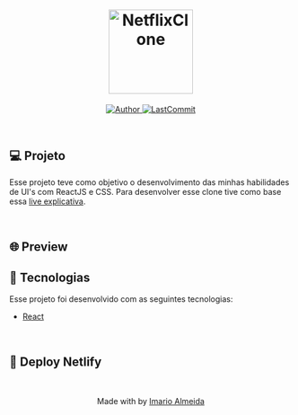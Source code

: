 <h1 align="center">
  <img alt="NetflixClone" title="#delicinha" src="https://play-lh.googleusercontent.com/0rgPYj0GwZ6txpYZrzoMdhwzqg7vY6C9B-Ol7jlaz-Ox2rgpD4Tr82ZgDqkirrEohbGm=w412-h220-rw" width="150px" />
</h1>

<p align="center">
  <a href="https://github.com/imarioa">
    <img alt="Author" src="https://img.shields.io/badge/author-imarioa-red">
  </a>

  <a href="https://github.com/imarioa/clone-netflix/commit/main">
    <img alt="LastCommit" src="https://img.shields.io/github/last-commit/imarioa/clone-netflix?color=red&logoColor=red&style=flat-square">
  </a>

</p>

<br />

## 💻 Projeto

Esse projeto teve como objetivo o desenvolvimento das minhas habilidades de UI's com ReactJS e CSS. Para desenvolver esse clone tive como base essa [live explicativa](https://www.youtube.com/watch?v=tBweoUiMsDg&ab_channel=BoniekyLacerda).

<br />

## 🌐 Preview



## 🚀 Tecnologias

Esse projeto foi desenvolvido com as seguintes tecnologias:

- [React](https://reactjs.org)

<br />

## 🔨 Deploy Netlify


<br />

<p align="center">
  Made with by <a href="https://www.linkedin.com/in/imarioa/"> Imario Almeida </a>
</p>
